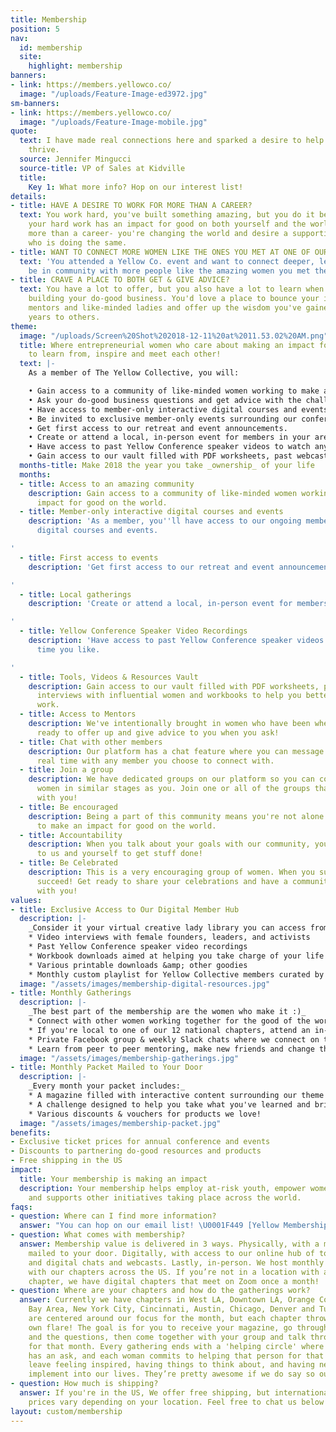 ```yaml
---
title: Membership
position: 5
nav:
  id: membership
  site:
    highlight: membership
banners:
- link: https://members.yellowco.co/
  image: "/uploads/Feature-Image-ed3972.jpg"
sm-banners:
- link: https://members.yellowco.co/
  image: "/uploads/Feature-Image-mobile.jpg"
quote:
  text: I have made real connections here and sparked a desire to help other women
    thrive.
  source: Jennifer Mingucci
  source-title: VP of Sales at Kidville
  title:
    Key 1: What more info? Hop on our interest list!
details:
- title: HAVE A DESIRE TO WORK FOR MORE THAN A CAREER?
  text: You work hard, you've built something amazing, but you do it because you know
    your hard work has an impact for good on both yourself and the world. You're building
    more than a career- you're changing the world and desire a supportive community
    who is doing the same.
- title: WANT TO CONNECT MORE WOMEN LIKE THE ONES YOU MET AT ONE OF OUR EVENTS?
  text: 'You attended a Yellow Co. event and want to connect deeper, learn with and
    be in community with more people like the amazing women you met there. '
- title: CRAVE A PLACE TO BOTH GET & GIVE ADVICE?
  text: You have a lot to offer, but you also have a lot to learn when it comes to
    building your do-good business. You'd love a place to bounce your ideas off of
    mentors and like-minded ladies and offer up the wisdom you've gained over the
    years to others.
theme:
  image: "/uploads/Screen%20Shot%202018-12-11%20at%2011.53.02%20AM.png"
  title: Where entrepreneurial women who care about making an impact for good gather
    to learn from, inspire and meet each other!
  text: |-
    As a member of The Yellow Collective, you will:

    • Gain access to a community of like-minded women working to make an impact for good on the world.
    • Ask your do-good business questions and get advice with the challenges you're facing.
    • Have access to member-only interactive digital courses and events.
    • Be invited to exclusive member-only events surrounding our conferences.
    • Get first access to our retreat and event announcements.
    • Create or attend a local, in-person event for members in your area.
    • Have access to past Yellow Conference speaker videos to watch any time you like.
    • Gain access to our vault filled with PDF worksheets, past webcast interviews with influential women and workbooks to help you better create meaningful work.
  months-title: Make 2018 the year you take _ownership_ of your life
  months:
  - title: Access to an amazing community
    description: Gain access to a community of like-minded women working to make an
      impact for good on the world.
  - title: Member-only interactive digital courses and events
    description: 'As a member, you''ll have access to our ongoing member-only interactive
      digital courses and events.

'
  - title: First access to events
    description: 'Get first access to our retreat and event announcements.

'
  - title: Local gatherings
    description: 'Create or attend a local, in-person event for members in your area.

'
  - title: Yellow Conference Speaker Video Recordings
    description: 'Have access to past Yellow Conference speaker videos to watch any
      time you like.

'
  - title: Tools, Videos & Resources Vault
    description: Gain access to our vault filled with PDF worksheets, past webcast
      interviews with influential women and workbooks to help you better create meaningful
      work.
  - title: Access to Mentors
    description: We've intentionally brought in women who have been where you've been,
      ready to offer up and give advice to you when you ask!
  - title: Chat with other members
    description: Our platform has a chat feature where you can message and chat in
      real time with any member you choose to connect with.
  - title: Join a group
    description: We have dedicated groups on our platform so you can connect with
      women in similar stages as you. Join one or all of the groups that resonate
      with you!
  - title: Be encouraged
    description: Being a part of this community means you're not alone in your desire
      to make an impact for good on the world.
  - title: Accountability
    description: When you talk about your goals with our community, you're held accountable
      to us and yourself to get stuff done!
  - title: Be Celebrated
    description: This is a very encouraging group of women. When you succeed- we all
      succeed! Get ready to share your celebrations and have a community celebrating
      with you!
values:
- title: Exclusive Access to Our Digital Member Hub
  description: |-
    _Consider it your virtual creative lady library you can access from anywhere:_
    * Video interviews with female founders, leaders, and activists
    * Past Yellow Conference speaker video recordings
    * Workbook downloads aimed at helping you take charge of your life and move forward with impact
    * Various printable downloads &amp; other goodies
    * Monthly custom playlist for Yellow Collective members curated by Jessica Blackstock
  image: "/assets/images/membership-digital-resources.jpg"
- title: Monthly Gatherings
  description: |-
    _The best part of the membership are the women who make it :)_
    * Connect with other women working together for the good of the world
    * If you're local to one of our 12 national chapters, attend an in-person event. If you're not local, attend our digital event!
    * Private Facebook group & weekly Slack chats where we connect on the focus for that month.
    * Learn from peer to peer mentoring, make new friends and change the world together!
  image: "/assets/images/membership-gatherings.jpg"
- title: Monthly Packet Mailed to Your Door
  description: |-
    _Every month your packet includes:_
    * A magazine filled with interactive content surrounding our theme for the month. Every issue will lead you toward making powerful changes in your life.
    * A challenge designed to help you take what you've learned and bring it to life.
    * Various discounts & vouchers for products we love!
  image: "/assets/images/membership-packet.jpg"
benefits:
- Exclusive ticket prices for annual conference and events
- Discounts to partnering do-good resources and products
- Free shipping in the US
impact:
  title: Your membership is making an impact
  description: Your membership helps employ at-risk youth, empower women globally,
    and supports other initiatives taking place across the world.
faqs:
- question: Where can I find more information?
  answer: "You can hop on our email list! \U0001F449 [Yellow Membership Interest List](http://eepurl.com/bEZbaH)"
- question: What comes with membership?
  answer: Membership value is delivered in 3 ways. Physically, with a monthly packet
    mailed to your door. Digitally, with access to our online hub of tools, resources
    and digital chats and webcasts. Lastly, in-person. We host monthly in-person gatherings
    with our chapters across the US. If you’re not in a location with an in-person
    chapter, we have digital chapters that meet on Zoom once a month!
- question: Where are your chapters and how do the gatherings work?
  answer: Currently we have chapters in West LA, Downtown LA, Orange County, San Diego,
    Bay Area, New York City, Cincinnati, Austin, Chicago, Denver and Tulsa. The gatherings
    are centered around our focus for the month, but each chapter throws in their
    own flare! The goal is for you to receive your magazine, go through the content
    and the questions, then come together with your group and talk through the focus
    for that month. Every gathering ends with a 'helping circle' where each woman
    has an ask, and each woman commits to helping that person for that month. We always
    leave feeling inspired, having things to think about, and having new goals to
    implement into our lives. They’re pretty awesome if we do say so ourselves.
- question: How much is shipping?
  answer: If you're in the US, We offer free shipping, but international shipping
    prices vary depending on your location. Feel free to chat us below for more info!
layout: custom/membership
---
```



